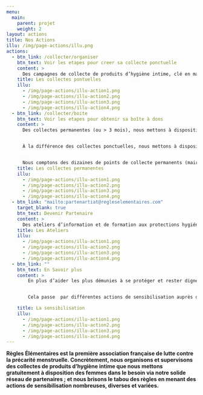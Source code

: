 ```yaml
---
menu:
  main:
    parent: projet
    weight: 2
layout: actions
title: Nos Actions
illu: /img/page-actions/illu.png
actions:
  - btn_link: /collecter/organiser
    btn_text: Voir les etapes pour creer sa collecte ponctuelle
    content: >
      Des campagnes de collecte de produits d’hygiène intime, clé en main et ouvertes à tou.te.s, permettent chaque année de récolter des centaines de milliers de protections à destinations des femmes sans-abri et mal-logées partout en France. Des centaines de commerçants, médecins, établissements scolaires, mairies... Ont déjà créé leur collecte ponctuelle et personnalisé leur boîte à dons grâce à notre kit de customisation !
    title: Les collectes pontuelles
    illu:
      - /img/page-actions/illu-action1.png
      - /img/page-actions/illu-action2.png
      - /img/page-actions/illu-action3.png
      - /img/page-actions/illu-action4.png
  - btn_link: /collecter/boite
    btn_text: Voir les etapes pour obtenir sa boîte à dons
    content: >
      Des collectes permanentes (ou > 3 mois), nous mettons à disposition des boîtes à dons Règles Élémentaires, accueillent vos dons de produits d’hygiène intime au sein de lieux de passage, publics (ex. mairies, écoles, services d’action sociale) ou privés (ex. bureaux). 


      À la différence des collectes ponctuelles, nous mettons à disposition des boîtes à dons Règles Élémentaires "officielles" pour ce type de collectes.


      Nous comptons des dizaines de points de collecte permanents (mairies, ministères, tiers-lieux, etc. ), alors n'hésitez plus à rejoindre l'aventure !
    title: Les collectes permanentes
    illu:
      - /img/page-actions/illu-action1.png
      - /img/page-actions/illu-action2.png
      - /img/page-actions/illu-action3.png
      - /img/page-actions/illu-action4.png
  - btn_link: "mailto:partenartiat@regleselementaires.com"
    target_blank: true
    btn_text: Devenir Partenaire
    content: >
      Des ateliers d’information et de formation aux protections hygiéniques lavables et réutilisables sont organisés pour tenter de mettre fin à la dépendance aux dons des femmes hébergées. Organisés en partenariat avec des fabricants de cups, serviettes lavables et culottes menstruelles, ces ateliers - en phase pilote -  informent les femmes dans le besoin de l’existence de ces solutions plus économiques et écologiques. 
    title: Les Ateliers
    illu:
      - /img/page-actions/illu-action1.png
      - /img/page-actions/illu-action2.png
      - /img/page-actions/illu-action3.png
      - /img/page-actions/illu-action4.png
  - btn_link: ""
    btn_text: En Savoir plus
    content: >
        En plus d’aider les plus démunies à se protéger et rester dignes, Règles Élémentaires s’engage à briser le tabou des règles. 


        Cela passe  par différentes actions de sensibilisation auprès de tou.te.s : via des conférences dans les entreprises, dans les écoles, dans les universités ; via des interventions lors de festivals, de forums, de soirées … mais aussi via les médias, des partenariats décalés et nos désormais fameux apéros mens(tr)uels ! 

    title: La sensibilisation
    illu:
      - /img/page-actions/illu-action1.png
      - /img/page-actions/illu-action2.png
      - /img/page-actions/illu-action3.png
      - /img/page-actions/illu-action4.png
---
```


**Règles Élémentaires est la première association française de lutte contre la précarité menstruelle. Concrètement, nous organisons et supervisons des collectes de produits d’hygiène intime que nous mettons gratuitement à disposition des femmes dans le besoin via notre solide réseau de partenaires ; et nous brisons le tabou des règles en menant des actions de sensibilisation nombreuses, diverses et variées.**
